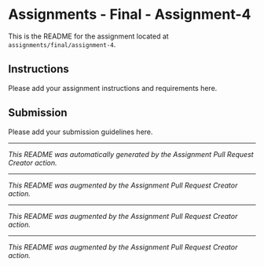 # Assignments - Final - Assignment-4

This is the README for the assignment located at `assignments/final/assignment-4`.

## Instructions

Please add your assignment instructions and requirements here.

## Submission

Please add your submission guidelines here.

---

*This README was automatically generated by the Assignment Pull Request*
*Creator action.*

---

*This README was augmented by the Assignment Pull Request Creator action.*

---

*This README was augmented by the Assignment Pull Request Creator action.*

---

*This README was augmented by the Assignment Pull Request Creator action.*
